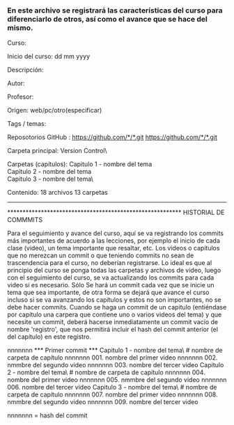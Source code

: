 ### En este archivo se registrará las características del curso para diferenciarlo de otros, así como el avance que se hace del mismo.

Curso: 


Inicio del curso:
dd mm yyyy

Descripción:


Autor:


Profesor:


Origen:
web/pc/otro(especificar)

Tags / temas:


Reposotorios GitHub :
https://github.com/*/*.git
https://github.com/*/*.git

Carpeta principal:
Version Control\

Carpetas (capítulos):
Capitulo 1 - nombre del tema\
Capitulo 2 - nombre del tema\
Capitulo 3 - nombre del tema\

Contenido:
18 archivos
13 carpetas

*******************************************************************************
********************************************************* HISTORIAL DE COMMMITS

Para el seguimiento y avance del curso, aquí se va registrando los commits más importantes de acuerdo a las lecciones, por ejemplo el inicio de cada clase (video), un tema importante que resaltar, etc. Los videos o capítulos que no merezcan un commit o que teniendo commits no sean de trascendencia para el curso, no deberían registrarse.
Lo ideal es que al principio del curso se ponga todas las carpetas y archivos de video, luego con el seguimiento del curso, se va actualizando los commits para cada video si es necesario.
Sólo Se hará un commit cada vez que se inicie un tema que sea importante, de otra forma se dejará que avance el curso incluso si se va avanzando los capítulos y estos no son importantes, no se debe hacer commits.
Cuando se haga un commit de un capitulo (entiéndase por capítulo una carpera que contiene uno o varios videos del tema) y que necesite un commit, deberá hacerse inmediatamente un commit vacío de nombre 'registro', que nos permitirá incluir el hash del commit anterior (el del capítulo) en este registro.

nnnnnnn    *** Primer commit ***
        Capitulo 1 - nombre del tema\ # nombre de carpeta de capítulo
nnnnnnn 001. nombre del primer video
nnnnnnn 002. nmmbre del segundo video
nnnnnnn 003. nombre del tercer video
        Capitulo 2 - nombre del tema\ # nombre de carpeta de capítulo
nnnnnnn 004. nombre del primer video
nnnnnnn 005. nmmbre del segundo video
nnnnnnn 006. nombre del tercer video
        Capitulo 3 - nombre del tema\ # nombre de carpeta de capítulo
nnnnnnn 007. nombre del primer video
nnnnnnn 008. nmmbre del segundo video
nnnnnnn 009. nombre del tercer video

nnnnnnn = hash del commit